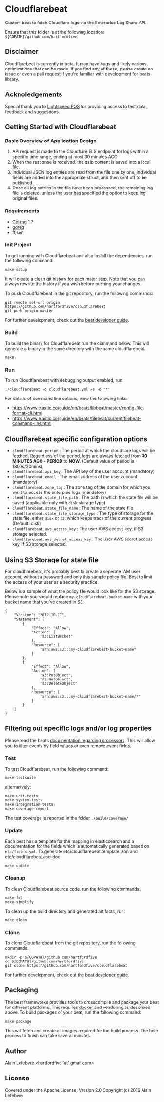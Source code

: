 # Cloudflarebeat

Custom beat to fetch Cloudflare logs via the Enterprise Log Share API.

Ensure that this folder is at the following location:
`${GOPATH}/github.com/hartfordfive`


## Disclaimer

Cloudflarebeat is currently in beta.  It may have bugs and likely various optimizations that can be made.
If you find any of these, please create an issue or even a pull request if you're familiar with development for beats library.

## Acknoledgements

Special thank you to [Lightspeed POS](http://www.lightspeedhq.com) for providing access to test data, feedback and suggestions.

## Getting Started with Cloudflarebeat

### Basic Overview of Application Design

1. API request is made to the Cloudflare ELS endpoint for logs within a specific time range, ending at most 30 minutes AGO
2. When the response is received, the gzip content is saved into a local file.
3. Individual JSON log entries are read from the file one by one, individual fields are added into the appropriate struct, and then sent off to be published.
4. Once all log entries in the file have been processed, the remaining log file is deleted, unless the user has specified the option to keep log original files.


### Requirements

* [Golang](https://golang.org/dl/) 1.7
* [goreq](https://github.com/franela/goreq)
* [ffjson](https://github.com/pquerna/ffjson/ffjson)


### Init Project
To get running with Cloudflarebeat and also install the
dependencies, run the following command:

```
make setup
```

It will create a clean git history for each major step. Note that you can always rewrite the history if you wish before pushing your changes.

To push Cloudflarebeat in the git repository, run the following commands:

```
git remote set-url origin https://github.com/hartfordfive/cloudflarebeat
git push origin master
```

For further development, check out the [beat developer guide](https://www.elastic.co/guide/en/beats/libbeat/current/new-beat.html).

### Build

To build the binary for Cloudflarebeat run the command below. This will generate a binary
in the same directory with the name cloudflarebeat.

```
make
```


### Run

To run Cloudflarebeat with debugging output enabled, run:

```
./cloudflarebeat -c cloudflarebeat.yml -e -d "*"
```

For details of command line options, view the following links:

- https://www.elastic.co/guide/en/beats/libbeat/master/config-file-format-cli.html
- https://www.elastic.co/guide/en/beats/filebeat/current/filebeat-command-line.html




## Cloudflarebeat specific configuration options

- `cloudflarebeat.period` : The period at which the cloudflare logs will be fetched.  Regardless of the period, logs are always fetched from **30 MINUTES AGO - PERIOD** to **NOW**. (Default value of period is 1800s/30mins)  
- `cloudflarebeat.api_key` : The API key of the user account (mandatory)
- `cloudflarebeat.email` : The email address of the user account (mandatory)
- `cloudflarebeat.zone_tag` : The zone tag of the domain for which you want to access the enterpise logs (mandatory)
- `cloudflarebeat.state_file_path` : The path in which the state file will be saved (applicable only with `disk` storage type)
- `cloudflarebeat.state_file_name` : The name of the state file
- `cloudflarebeat.state_file_storage_type` : The type of storage for the state file, either `disk` or `s3`, which keeps track of the current progress. (Default: disk)
- `cloudflarebeat.aws_access_key` : The user AWS access key, if S3 storage selected.
- `cloudflarebeat.aws_secret_access_key` : The user AWS secret access key, if S3 storage selected.

## Using S3 Storage for state file

For cloudflarebeat, it's probably best to create a seperate IAM user account, without a password and only this sample policy file.  Best to limit the access of your user as a security practice.

Below is a sample of what the policy file would look like for the S3 storage.  Please note you should replace `my-cloudflarebeat-bucket-name` with your bucket name that you've created in S3.

```
{
    "Version": "2012-10-17",
    "Statement": [
        {
            "Effect": "Allow",
            "Action": [
                "s3:ListBucket"
            ],
            "Resource": [
                "arn:aws:s3:::my-cloudflarebeat-bucket-name"
            ]
        },
        {
            "Effect": "Allow",
            "Action": [
                "s3:PutObject",
                "s3:GetObject",
                "s3:DeleteObject"
            ],
            "Resource": [
                "arn:aws:s3:::my-cloudflarebeat-bucket-name/*"
            ]
        }
    ]
}
```

## Filtering out specific logs and/or log properties

Please read the beats [documentation regarding processors](https://www.elastic.co/guide/en/beats/filebeat/master/configuration-processors.html).  This will allow you to filter events by field values or even remove event fields.

### Test

To test Cloudflarebeat, run the following command:

```
make testsuite
```

alternatively:
```
make unit-tests
make system-tests
make integration-tests
make coverage-report
```

The test coverage is reported in the folder `./build/coverage/`

### Update

Each beat has a template for the mapping in elasticsearch and a documentation for the fields
which is automatically generated based on `etc/fields.yml`.
To generate etc/cloudflarebeat.template.json and etc/cloudflarebeat.asciidoc

```
make update
```


### Cleanup

To clean  Cloudflarebeat source code, run the following commands:

```
make fmt
make simplify
```

To clean up the build directory and generated artifacts, run:

```
make clean
```


### Clone

To clone Cloudflarebeat from the git repository, run the following commands:

```
mkdir -p ${GOPATH}/github.com/hartfordfive
cd ${GOPATH}/github.com/hartfordfive
git clone https://github.com/hartfordfive/cloudflarebeat
```


For further development, check out the [beat developer guide](https://www.elastic.co/guide/en/beats/libbeat/current/new-beat.html).


## Packaging

The beat frameworks provides tools to crosscompile and package your beat for different platforms. This requires [docker](https://www.docker.com/) and vendoring as described above. To build packages of your beat, run the following command:

```
make package
```

This will fetch and create all images required for the build process. The hole process to finish can take several minutes.


## Author

Alain Lefebvre <hartfordfive 'at' gmail.com>

## License

Covered under the Apache License, Version 2.0
Copyright (c) 2016 Alain Lefebvre